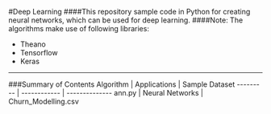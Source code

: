 #Deep Learning
####This repository sample code in Python for creating neural networks, which can be used for deep learning.
####Note: The algorithms make use of following libraries:
* Theano
* Tensorflow
* Keras
---
###Summary of Contents
Algorithm | Applications | Sample Dataset
--------- | ------------ | --------------
ann.py | Neural Networks | Churn_Modelling.csv
